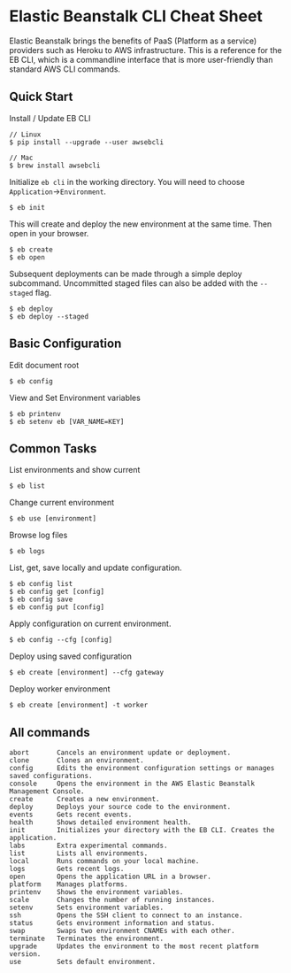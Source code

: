 # Elastic Beanstalk CLI Cheat Sheet
Elastic Beanstalk brings the benefits of PaaS (Platform as a service) providers such as Heroku to AWS infrastructure. This is a reference for the EB CLI, which is a commandline interface that is more user-friendly than standard AWS CLI commands.

## Quick Start

Install / Update EB CLI

```
// Linux
$ pip install --upgrade --user awsebcli

// Mac
$ brew install awsebcli
```

Initialize `eb cli` in the working directory. You will need to choose `Application`->`Environment`.

```
$ eb init
```

This will create and deploy the new environment at the same time. Then open in your browser.

    $ eb create
    $ eb open

Subsequent deployments can be made through a simple deploy subcommand. Uncommitted staged files can also be added with the `--staged` flag.

    $ eb deploy
    $ eb deploy --staged

## Basic Configuration

Edit document root

    $ eb config

View and Set Environment variables

```
$ eb printenv
$ eb setenv eb [VAR_NAME=KEY]
```

## Common Tasks

List environments and show current

    $ eb list

Change current environment

    $ eb use [environment]

Browse log files

    $ eb logs

List, get, save locally and update configuration.

```
$ eb config list
$ eb config get [config]
$ eb config save
$ eb config put [config]
```

Apply configuration on current environment.

    $ eb config --cfg [config]

Deploy using saved configuration

    $ eb create [environment] --cfg gateway

Deploy worker environment

    $ eb create [environment] -t worker

## All commands

```
abort       Cancels an environment update or deployment.
clone       Clones an environment.
config      Edits the environment configuration settings or manages saved configurations.
console     Opens the environment in the AWS Elastic Beanstalk Management Console.
create      Creates a new environment.
deploy      Deploys your source code to the environment.
events      Gets recent events.
health      Shows detailed environment health.
init        Initializes your directory with the EB CLI. Creates the application.
labs        Extra experimental commands.
list        Lists all environments.
local       Runs commands on your local machine.
logs        Gets recent logs.
open        Opens the application URL in a browser.
platform    Manages platforms.
printenv    Shows the environment variables.
scale       Changes the number of running instances.
setenv      Sets environment variables.
ssh         Opens the SSH client to connect to an instance.
status      Gets environment information and status.
swap        Swaps two environment CNAMEs with each other.
terminate   Terminates the environment.
upgrade     Updates the environment to the most recent platform version.
use         Sets default environment.
```
